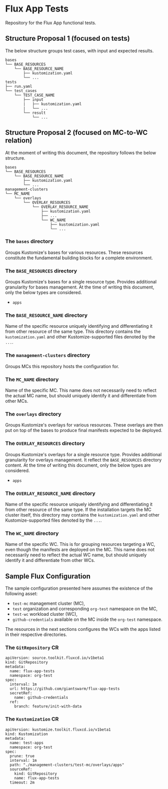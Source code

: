 # Flux App Tests

Repository for the Flux App functional tests.

## Structure Proposal 1 (focused on tests)

The below structure groups test cases, with input and expected results.

```
bases
└── BASE_RESOURCES
    └── BASE_RESOURCE_NAME
        ├── kustomization.yaml
        └── ...
tests
├── run.yaml
└── test_cases
    └── TEST_CASE_NAME
        ├── input
        |   ├── kustomization.yaml
        |   └── ...
        └── result
            └── ...
```



## Structure Proposal 2 (focused on MC-to-WC relation)

At the moment of writing this document, the repository follows the below structure.

```
bases
└── BASE_RESOURCES
    └── BASE_RESOURCE_NAME
        ├── kustomization.yaml
        └── ...
management-clusters
└── MC_NAME
    └── overlays
        └── OVERLAY_RESOURCES
            └── OVERLAY_RESOURCE_NAME
                ├── kustomization.yaml
                ├── ...
                └── WC_NAME
                    ├── kustomization.yaml
                    └── ...
```

### The `bases` directory

Groups Kustomize's bases for various resources. These resources constitute the fundamental building blocks for a complete environment.

### The `BASE_RESOURCES` directory

Groups Kustomize's bases for a single resource type. Provides additional granularity for bases management. At the time of writing this document, only the below types are considered.

* `apps`

### The `BASE_RESOURCE_NAME` directory

Name of the specific resource uniquely identifying and differentiating it from other resource of the same type. This directory contains the `kustomization.yaml` and other Kustomize-supported files denoted by the `...`.

### The `management-clusters` directory

Groups MCs this repository hosts the configuration for.

### The `MC_NAME` directory

Name of the specific MC. This name does not necessarily need to reflect the actual MC name, but should uniquely identify it and differentiate from other MCs.

### The `overlays` directory

Groups Kustomize's overlays for various resources. These overlays are then put on top of the bases to produce final manifests expected to be deployed.

### The `OVERLAY_RESOURCES` directory

Groups Kustomize's overlays for a single resource type. Provides additional granularity for overlays management. It reflect the `BASE_RESOURCES` directory content. At the time of writing this document, only the below types are considered.

* `apps`

### The `OVERLAY_RESOURCE_NAME` directory

Name of the specific resource uniquely identifying and differentiating it from other resource of the same type. If the installation targets the MC cluster itself, this directory may contains the `kustomization.yaml` and other Kustomize-supported files denoted by the `...`.

### The `WC_NAME` directory

Name of the specific WC. This is for grouping resources targeting a WC, even though the manifests are deployed on the MC. This name does not necessarily need to reflect the actual WC name, but should uniquely identify it and differentiate from other WCs.

## Sample Flux Configuration

The sample configuration presented here assumes the existence of the following asset:

* `test-mc` management cluster (MC),
* `test` organization and corresponding `org-test` namespace on the MC,
* `test-wc` workload cluster (WC),
* `github-credentials` available on the MC inside the `org-test` namespace.

The resources in the next sections configures the WCs with the apps listed in their respective directories.

### The `GitRepository` CR

```
apiVersion: source.toolkit.fluxcd.io/v1beta1
kind: GitRepository
metadata:
  name: flux-app-tests
  namespace: org-test
spec:
  interval: 1m
  url: https://github.com/giantswarm/flux-app-tests
  secretRef:
    name: github-credentials
  ref:
    branch: feature/init-with-data
```

### The `Kustomization` CR

```
apiVersion: kustomize.toolkit.fluxcd.io/v1beta1
kind: Kustomization
metadata:
  name: test-apps
  namespace: org-test
spec:
  prune: true
  interval: 1m
  path: "./management-clusters/test-mc/overlays/apps"
  sourceRef:
    kind: GitRepository
    name: flux-app-tests
  timeout: 2m
```
